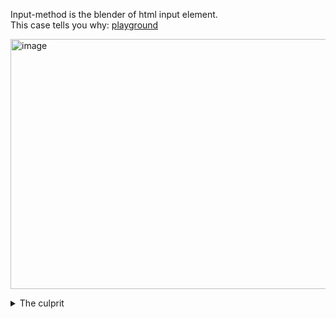 Input-method is the blender of html input element. \
This case tells you why: [playground](https://cfdxkk.github.io/input-method-is-the-blender-of-html-input-box/)

[<img width="1903" height="400" alt="image" src="https://github.com/user-attachments/assets/d6a97440-4d3d-4c16-b7c6-8ee2d1e3bcca" />](https://cfdxkk.github.io/input-method-is-the-blender-of-html-input-box/)


<details> <summary>The culprit</summary>
  
  ```
    <input id="test-input" type="text" />

    ...

    document.querySelector("#test-input").addEventListener("input", toUppercase)
    function toUppercase(event) {
      event.target.value = event.target.value.toUpperCase()
    }
  ```

</details>

